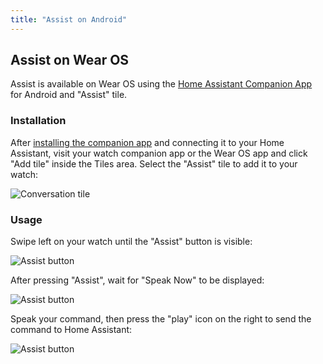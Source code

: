 ```yaml
---
title: "Assist on Android"
---
```


## Assist on Wear OS

Assist is available on Wear OS using the [Home Assistant Companion App](https://companion.home-assistant.io/) for Android and "Assist" tile.

<lite-youtube videoid="Dr_ZCbt8w5k" videotitle="Assist on Wear OS"></lite-youtube>

### Installation

After [installing the companion app](https://companion.home-assistant.io/docs/getting_started/) and connecting it to your Home Assistant, visit your watch companion app or the Wear OS app and click "Add tile" inside the Tiles area. Select the "Assist" tile to add it to your watch:

![Conversation tile](/images/assist/android_tile.png)


### Usage

Swipe left on your watch until the "Assist" button is visible:

![Assist button](/images/assist/android_watch_1.png)

After pressing "Assist", wait for "Speak Now" to be displayed:

![Assist button](/images/assist/android_watch_2.png)

Speak your command, then press the "play" icon on the right to send the command to Home Assistant:

![Assist button](/images/assist/android_watch_3.png)
